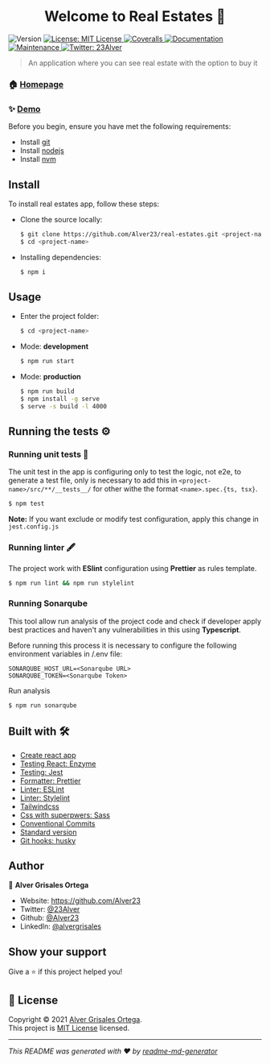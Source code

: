 <h1 align="center">Welcome to Real Estates 👋</h1>
<p>
  <img alt="Version" src="https://img.shields.io/badge/version-1.0.0-blue.svg?cacheSeconds=2592000" />
  <a href="https://github.com/Alver23/real-estates/blob/main/LICENSE" target="_blank">
    <img alt="License: MIT License" src="https://img.shields.io/badge/License-MIT License-yellow.svg" />
  </a>
  <a href="https://coveralls.io/github/Alver23/real-estates?branch=main" target="_blank">
    <img alt="Coveralls" src="https://coveralls.io/repos/github/Alver23/real-estates/badge.svg?branch=main" />
  </a>
  <a href="https://github.com/Alver23/real-estates#readme" target="_blank">
    <img alt="Documentation" src="https://img.shields.io/badge/documentation-yes-brightgreen.svg" />
  </a>
  <a href="https://github.com/Alver23/real-estates/graphs/commit-activity" target="_blank">
    <img alt="Maintenance" src="https://img.shields.io/badge/Maintained%3F-yes-green.svg" />
  </a>
  <a href="https://twitter.com/23Alver" target="_blank">
    <img alt="Twitter: 23Alver" src="https://img.shields.io/twitter/follow/23Alver.svg?style=social" />
  </a>
</p>

> An application where you can see real estate with the option to buy it

### 🏠 [Homepage](https://github.com/Alver23/real-estates#readme)

### ✨ [Demo](https://alver23.github.io/real-estates/)

Before you begin, ensure you have met the following requirements:
* Install [git](https://git-scm.com/downloads)
* Install [nodejs](https://nodejs.org/es/download/)
* Install [nvm](https://github.com/nvm-sh/nvm#installing-and-updating)

## Install
To install real estates app, follow these steps:
* Clone the source locally:
  ```bash
  $ git clone https://github.com/Alver23/real-estates.git <project-name>
  $ cd <project-name>
  ``` 
* Installing dependencies:
  ```bash
  $ npm i
  ```

## Usage

* Enter the project folder:
  ```bash
  $ cd <project-name>
  ```
  
* Mode: **development**
  ```bash
  $ npm run start
  ```
  
* Mode: **production**
  ```bash
  $ npm run build
  $ npm install -g serve
  $ serve -s build -l 4000
  ```

## Running the tests ⚙️

### Running unit tests 🔩

The unit test in the app is configuring only to test the logic, not e2e, to generate a test file, only is necessary to add this in `<project-name>/src/**/__tests__/` for other withe the format `<name>.spec.{ts, tsx}`.

```bash
$ npm test
```
**Note:** If you want exclude or modify test configuration, apply this change in `jest.config.js`

### Running linter 🖋

The project work with **ESlint** configuration using **Prettier** as rules template.

```bash
$ npm run lint && npm run stylelint
```

### Running Sonarqube

This tool allow run analysis of the project code and check if developer apply best practices and haven't any vulnerabilities in this using **Typescript**.

Before running this process it is necessary to configure the following environment variables in <rootDir>/.env file:

```
SONARQUBE_HOST_URL=<Sonarqube URL>
SONARQUBE_TOKEN=<Sonarqube Token>
```

Run analysis

```bash
$ npm run sonarqube
```

## Built with 🛠️

[//]: # (Mention the development libraries and frameworks you used to create your project)

* [Create react app](https://create-react-app.dev/)
* [Testing React: Enzyme](https://enzymejs.github.io/enzyme/)
* [Testing: Jest](https://jestjs.io/)
* [Formatter: Prettier](https://prettier.io/docs/en/index.html)
* [Linter: ESLint](https://eslint.org/)
* [Linter: Stylelint](https://stylelint.io/)
* [Tailwindcss](https://tailwindcss.com/)
* [Css with superpwers: Sass](https://sass-lang.com/)
* [Conventional Commits](https://www.conventionalcommits.org/en/v1.0.0/)
* [Standard version](https://github.com/conventional-changelog/standard-version)
* [Git hooks: husky](https://github.com/typicode/husky)

## Author

👤 **Alver Grisales Ortega**

* Website: https://github.com/Alver23
* Twitter: [@23Alver](https://twitter.com/23Alver)
* Github: [@Alver23](https://github.com/Alver23)
* LinkedIn: [@alvergrisales](https://linkedin.com/in/alvergrisales)

## Show your support

Give a ⭐️ if this project helped you!

## 📝 License

Copyright © 2021 [Alver Grisales Ortega](https://github.com/Alver23).<br />
This project is [MIT License](https://github.com/Alver23/real-estates/blob/main/LICENSE) licensed.

***
_This README was generated with ❤️ by [readme-md-generator](https://github.com/kefranabg/readme-md-generator)_
